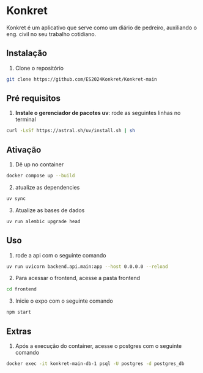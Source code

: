 # Konkret

Konkret é um aplicativo que serve como um diário de pedreiro, auxiliando o eng. civil no seu trabalho cotidiano.

## Instalação

1. Clone o repositório
```bash
git clone https://github.com/ES2024Konkret/Konkret-main
```

## Pré requisitos

1. **Instale o gerenciador de pacotes uv**: 
rode as seguintes linhas no terminal
```bash
curl -LsSf https://astral.sh/uv/install.sh | sh
```

## Ativação

1. Dê up no container
```bash
docker compose up --build
```

2. atualize as dependencies
```bash
uv sync
```

3. Atualize as bases de dados
```bash
uv run alembic upgrade head
```

## Uso

1. rode a api com o seguinte comando
```bash
uv run uvicorn backend.api.main:app --host 0.0.0.0 --reload
```

2. Para acessar o frontend, acesse a pasta frontend
```bash
cd frontend
```

3. Inicie o expo com o seguinte comando
```bash
npm start
```

## Extras

1. Após a execução do container, acesse o postgres com o seguinte comando
```bash
docker exec -it konkret-main-db-1 psql -U postgres -d postgres_db
```
